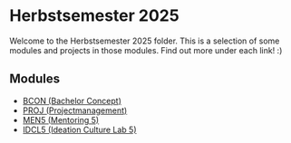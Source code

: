 # Herbstsemester 2025
Welcome to the Herbstsemester 2025 folder. This is a selection of some modules and projects in those modules. Find out more under each link! :)

## Modules

* [BCON (Bachelor Concept)](https://justraika.github.io/Digital-Ideation/static-wiki/BCON.html)
* [PROJ (Projectmanagement)](https://justraika.github.io/Digital-Ideation/static-wiki/PROJ.html)
* [MEN5 (Mentoring 5)](https://justraika.github.io/Digital-Ideation/static-wiki/MEN5.html)
* [IDCL5 (Ideation Culture Lab 5)](https://justraika.github.io/Digital-Ideation/static-wiki/IDCL5.html)